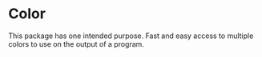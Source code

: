 # Color

This package has one intended purpose. Fast and easy access to multiple colors to use on the output of a program.